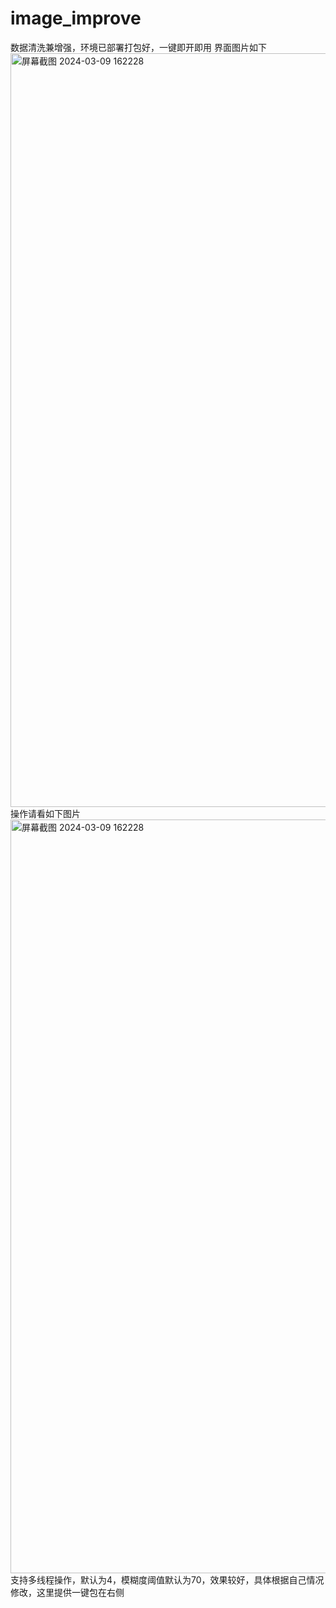 # image_improve
数据清洗兼增强，环境已部署打包好，一键即开即用
界面图片如下<img width="1206" alt="屏幕截图 2024-03-09 162228" src="https://github.com/yuchaogithub/image_improve/assets/136563273/d4ba8f4f-4357-43e6-b5b1-fec270780d2a">
操作请看如下图片
<img width="1206" alt="屏幕截图 2024-03-09 162228" src="https://github.com/yuchaogithub/image_improve/assets/136563273/804d14d9-43e7-4a15-8087-ce89fb860830">
支持多线程操作，默认为4，模糊度阈值默认为70，效果较好，具体根据自己情况修改，这里提供一键包在右侧
